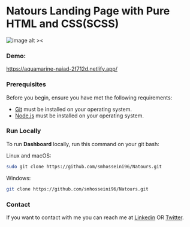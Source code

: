 # Natours Landing Page with Pure HTML and CSS(SCSS)
![image alt ><](/Screenshot.png)

### Demo: 
https://aquamarine-naiad-2f712d.netlify.app/
### Prerequisites

Before you begin, ensure you have met the following requirements:

* [Git](https://git-scm.com/downloads "Download Git") must be installed on your operating system.
* [Node.js](https://nodejs.org/en/download/ "Download Node.js") must be installed on your operating system.

### Run Locally

To run **Dashboard** locally, run this command on your git bash:

Linux and macOS:

```bash
sudo git clone https://github.com/smhosseini96/Natours.git
```

Windows:

```bash
git clone https://github.com/smhosseini96/Natours.git
```

### Contact

If you want to contact with me you can reach me at [Linkedin](https://www.linkedin.com/in/smhosseini96/) OR [Twitter](https://twitter.com/smhosseini96).

